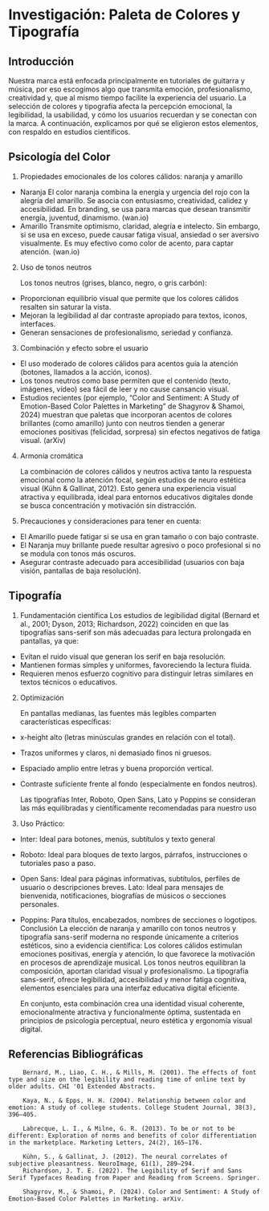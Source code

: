 # Investigación: Paleta de Colores y Tipografía

## Introducción

Nuestra marca está enfocada principalmente en tutoriales de guitarra y música, por eso escogimos algo que transmita emoción, profesionalismo, creatividad y, que al mismo tiempo facilite la experiencia del usuario. La selección de colores y tipografía afecta la percepción emocional, la legibilidad, la usabilidad, y cómo los usuarios recuerdan y se conectan con la marca. A continuación, explicamos por qué se eligieron estos elementos, con respaldo en estudios científicos.

## Psicología del Color

1. Propiedades emocionales de los colores cálidos: naranja y amarillo

- Naranja
El color naranja combina la energía y urgencia del rojo con la alegría del amarillo. Se asocia con entusiasmo, creatividad, calidez y accesibilidad. En branding, se usa para marcas que desean transmitir energía, juventud, dinamismo. (wan.io)
- Amarillo
Transmite optimismo, claridad, alegría e intelecto. Sin embargo, si se usa en exceso, puede causar fatiga visual, ansiedad o ser aversivo visualmente. Es muy efectivo como color de acento, para captar atención. (wan.io)

2. Uso de tonos neutros

    Los tonos neutros (grises, blanco, negro, o gris carbón):
- Proporcionan equilibrio visual que permite que los colores cálidos resalten sin saturar la vista.
- Mejoran la legibilidad al dar contraste apropiado para textos, iconos, interfaces.
- Generan sensaciones de profesionalismo, seriedad y confianza.

3. Combinación y efecto sobre el usuario
  
- El uso moderado de colores cálidos para acentos guía la atención (botones, llamados a la acción, iconos).
- Los tonos neutros como base permiten que el contenido (texto, imágenes, vídeo) sea fácil de leer y no cause cansancio visual.
- Estudios recientes (por ejemplo, “Color and Sentiment: A Study of Emotion-Based Color Palettes in Marketing” de Shagyrov & Shamoi, 2024) muestran que paletas que incorporan acentos de colores brillantes (como amarillo) junto con neutros tienden a generar emociones positivas (felicidad, sorpresa) sin efectos negativos de fatiga visual. (arXiv)

4. Armonía cromática

    La combinación de colores cálidos y neutros activa tanto la respuesta emocional como la atención focal, según estudios de neuro estética visual (Kühn & Gallinat, 2012).
    Esto genera una experiencia visual atractiva y equilibrada, ideal para entornos educativos digitales donde se busca concentración y motivación sin distracción.

5. Precauciones y consideraciones para tener en cuenta:
- El Amarillo puede fatigar si se usa en gran tamaño o con bajo contraste.
- El Naranja muy brillante puede resultar agresivo o poco profesional si no se modula
con tonos más oscuros.
- Asegurar contraste adecuado para accesibilidad (usuarios con baja visión, pantallas de baja resolución).

## Tipografía

1. Fundamentación científica
Los estudios de legibilidad digital (Bernard et al., 2001; Dyson, 2013; Richardson, 2022) coinciden en que las tipografías sans-serif son más adecuadas para lectura prolongada en pantallas, ya que:
- Evitan el ruido visual que generan los serif en baja resolución.
- Mantienen formas simples y uniformes, favoreciendo la lectura fluida.
- Requieren menos esfuerzo cognitivo para distinguir letras similares en textos técnicos
o educativos.

2. Optimización

    En pantallas medianas, las fuentes más legibles comparten características específicas:
- x-height alto (letras minúsculas grandes en relación con el total).
- Trazos uniformes y claros, ni demasiado finos ni gruesos.
- Espaciado amplio entre letras y buena proporción vertical.
- Contraste suficiente frente al fondo (especialmente en fondos neutros).

    Las tipografías Inter, Roboto, Open Sans, Lato y Poppins se consideran las más equilibradas y científicamente recomendadas para nuestro uso

3. Uso Práctico:
- Inter: Ideal para botones, menús, subtítulos y texto general
- Roboto: Ideal para bloques de texto largos, párrafos, instrucciones o tutoriales paso
a paso.
- Open Sans: Ideal para páginas informativas, subtítulos, perfiles de usuario o
descripciones breves.
Lato: Ideal para mensajes de bienvenida, notificaciones, biografías de músicos o secciones personales.
- Poppins: Para títulos, encabezados, nombres de secciones o logotipos. Conclusión
La elección de naranja y amarillo con tonos neutros y tipografía sans-serif moderna no responde únicamente a criterios estéticos, sino a evidencia científica:
Los colores cálidos estimulan emociones positivas, energía y atención, lo que favorece la motivación en procesos de aprendizaje musical.
Los tonos neutros equilibran la composición, aportan claridad visual y profesionalismo.
La tipografía sans-serif, ofrece legibilidad, accesibilidad y menor fatiga cognitiva, elementos esenciales para una interfaz educativa digital eficiente.

    En conjunto, esta combinación crea una identidad visual coherente, emocionalmente atractiva y funcionalmente óptima, sustentada en principios de psicología perceptual, neuro estética y ergonomía visual digital.

## Referencias Bibliográficas
        Bernard, M., Liao, C. H., & Mills, M. (2001). The effects of font type and size on the legibility and reading time of online text by older adults. CHI '01 Extended Abstracts.

        Kaya, N., & Epps, H. H. (2004). Relationship between color and emotion: A study of college students. College Student Journal, 38(3), 396–405.

        Labrecque, L. I., & Milne, G. R. (2013). To be or not to be different: Exploration of norms and benefits of color differentiation in the marketplace. Marketing Letters, 24(2), 165–176.

        Kühn, S., & Gallinat, J. (2012). The neural correlates of subjective pleasantness. NeuroImage, 61(1), 289–294.
        Richardson, J. T. E. (2022). The Legibility of Serif and Sans Serif Typefaces Reading from Paper and Reading from Screens. Springer.

        Shagyrov, M., & Shamoi, P. (2024). Color and Sentiment: A Study of Emotion-Based Color Palettes in Marketing. arXiv.
